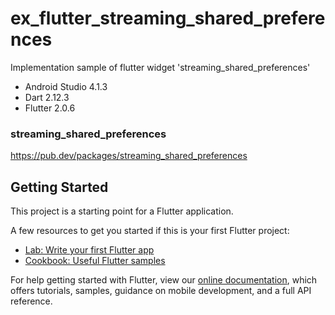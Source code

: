 # ex_flutter_streaming_shared_preferences

Implementation sample of flutter widget 'streaming_shared_preferences'

- Android Studio 4.1.3  
- Dart 2.12.3  
- Flutter 2.0.6  

### streaming_shared_preferences  
https://pub.dev/packages/streaming_shared_preferences

## Getting Started

This project is a starting point for a Flutter application.

A few resources to get you started if this is your first Flutter project:

- [Lab: Write your first Flutter app](https://flutter.dev/docs/get-started/codelab)
- [Cookbook: Useful Flutter samples](https://flutter.dev/docs/cookbook)

For help getting started with Flutter, view our
[online documentation](https://flutter.dev/docs), which offers tutorials,
samples, guidance on mobile development, and a full API reference.
